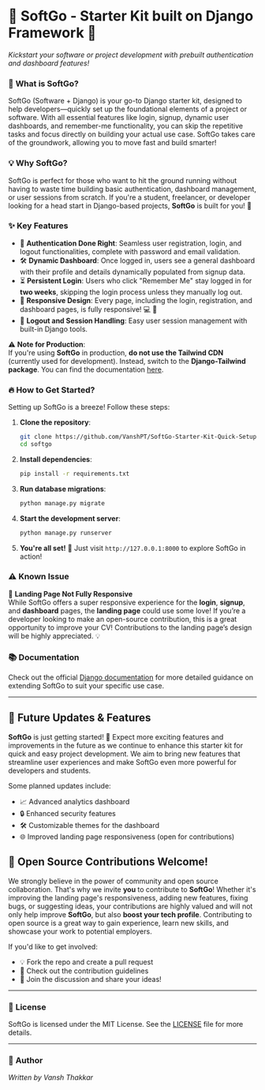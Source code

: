 
# 🌟 **SoftGo - Starter Kit built on Django Framework** 🌟  
*Kickstart your software or project development with prebuilt authentication and dashboard features!*  

### 🚀 **What is SoftGo?**  
SoftGo (Software + Django) is your go-to Django starter kit, designed to help developers—quickly set up the foundational elements of a project or software. With all essential features like login, signup, dynamic user dashboards, and remember-me functionality, you can skip the repetitive tasks and focus directly on building your actual use case. SoftGo takes care of the groundwork, allowing you to move fast and build smarter!

### 💡 **Why SoftGo?**  
SoftGo is perfect for those who want to hit the ground running without having to waste time building basic authentication, dashboard management, or user sessions from scratch. If you're a student, freelancer, or developer looking for a head start in Django-based projects, **SoftGo** is built for you! 💼

### ✨ **Key Features**  
- 🔐 **Authentication Done Right**: Seamless user registration, login, and logout functionalities, complete with password and email validation.
- 🛠 **Dynamic Dashboard**: Once logged in, users see a general dashboard with their profile and details dynamically populated from signup data.
- ⏳ **Persistent Login**: Users who click "Remember Me" stay logged in for **two weeks**, skipping the login process unless they manually log out.
- 📱 **Responsive Design**: Every page, including the login, registration, and dashboard pages, is fully responsive! 💻 📱
- 🚪 **Logout and Session Handling**: Easy user session management with built-in Django tools.

⚠️ **Note for Production**:  
If you're using **SoftGo** in production, **do not use the Tailwind CDN** (currently used for development). Instead, switch to the **Django-Tailwind package**. You can find the documentation [here](https://django-tailwind.readthedocs.io/en/latest/).

### 🔥 **How to Get Started?**  
Setting up SoftGo is a breeze! Follow these steps:  
1. **Clone the repository**:
   ```bash
   git clone https://github.com/VanshPT/SoftGo-Starter-Kit-Quick-Setup-for-Django-Apps.git
   cd softgo
   ```
2. **Install dependencies**:
   ```bash
   pip install -r requirements.txt
   ```
3. **Run database migrations**:
   ```bash
   python manage.py migrate
   ```
4. **Start the development server**:
   ```bash
   python manage.py runserver
   ```
5. **You're all set!** 🎉 Just visit `http://127.0.0.1:8000` to explore SoftGo in action!

### ⚠️ **Known Issue**  
🚧 **Landing Page Not Fully Responsive**  
While SoftGo offers a super responsive experience for the **login**, **signup**, and **dashboard** pages, the **landing page** could use some love! If you’re a developer looking to make an open-source contribution, this is a great opportunity to improve your CV! Contributions to the landing page’s design will be highly appreciated. 💡

### 📚 **Documentation**  
Check out the official [Django documentation](https://docs.djangoproject.com/en/stable/) for more detailed guidance on extending SoftGo to suit your specific use case.

---

## 🚀 Future Updates & Features

**SoftGo** is just getting started! 🎉 Expect more exciting features and improvements in the future as we continue to enhance this starter kit for quick and easy project development. We aim to bring new features that streamline user experiences and make SoftGo even more powerful for developers and students.

Some planned updates include:
- 📈 Advanced analytics dashboard
- 🔒 Enhanced security features
- 🛠️ Customizable themes for the dashboard
- 🌐 Improved landing page responsiveness (open for contributions)

## 🌟 Open Source Contributions Welcome!

We strongly believe in the power of community and open source collaboration. That's why we invite **you** to contribute to **SoftGo**! Whether it's improving the landing page's responsiveness, adding new features, fixing bugs, or suggesting ideas, your contributions are highly valued and will not only help improve **SoftGo**, but also **boost your tech profile**. Contributing to open source is a great way to gain experience, learn new skills, and showcase your work to potential employers.

If you'd like to get involved:
- 💡 Fork the repo and create a pull request
- 📄 Check out the contribution guidelines
- 🙌 Join the discussion and share your ideas!

---

### 📝 **License**  
SoftGo is licensed under the MIT License. See the [LICENSE](LICENSE) file for more details.

---

### 👤 **Author**  
*Written by Vansh Thakkar*  
